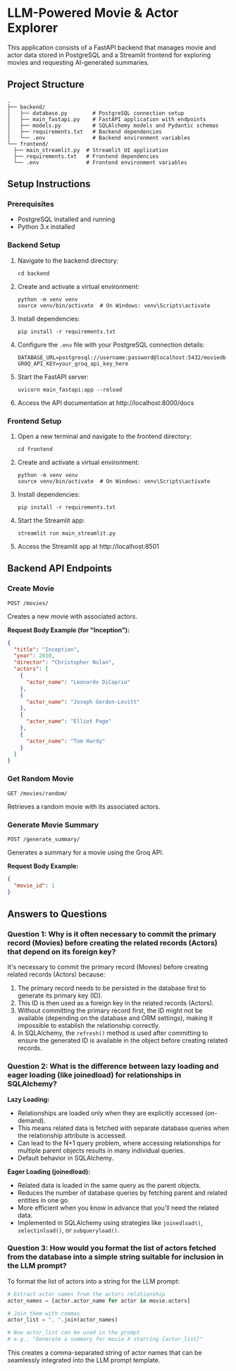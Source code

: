 # LLM-Powered Movie & Actor Explorer

This application consists of a FastAPI backend that manages movie and actor data stored in PostgreSQL and a Streamlit frontend for exploring movies and requesting AI-generated summaries.

## Project Structure

```
.
├── backend/
│   ├── database.py        # PostgreSQL connection setup
│   ├── main_fastapi.py    # FastAPI application with endpoints
│   ├── models.py          # SQLAlchemy models and Pydantic schemas
│   ├── requirements.txt   # Backend dependencies
│   └── .env               # Backend environment variables
└── frontend/
  ├── main_streamlit.py  # Streamlit UI application
  ├── requirements.txt   # Frontend dependencies
  └── .env               # Frontend environment variables
```

## Setup Instructions

### Prerequisites

- PostgreSQL installed and running
- Python 3.x installed

### Backend Setup

1. Navigate to the backend directory:
   ```
   cd backend
   ```

2. Create and activate a virtual environment:
   ```
   python -m venv venv
   source venv/bin/activate  # On Windows: venv\Scripts\activate
   ```

3. Install dependencies:
   ```
   pip install -r requirements.txt
   ```

4. Configure the `.env` file with your PostgreSQL connection details:
   ```
   DATABASE_URL=postgresql://username:password@localhost:5432/moviedb
   GROQ_API_KEY=your_groq_api_key_here
   ```

5. Start the FastAPI server:
   ```
   uvicorn main_fastapi:app --reload
   ```

6. Access the API documentation at http://localhost:8000/docs

### Frontend Setup

1. Open a new terminal and navigate to the frontend directory:
   ```
   cd frontend
   ```

2. Create and activate a virtual environment:
   ```
   python -m venv venv
   source venv/bin/activate  # On Windows: venv\Scripts\activate
   ```

3. Install dependencies:
   ```
   pip install -r requirements.txt
   ```

4. Start the Streamlit app:
   ```
   streamlit run main_streamlit.py
   ```

5. Access the Streamlit app at http://localhost:8501

## Backend API Endpoints

### Create Movie
```
POST /movies/
```
Creates a new movie with associated actors.

**Request Body Example (for "Inception"):**
```json
{
  "title": "Inception",
  "year": 2010,
  "director": "Christopher Nolan",
  "actors": [
    {
      "actor_name": "Leonardo DiCaprio"
    },
    {
      "actor_name": "Joseph Gordon-Levitt"
    },
    {
      "actor_name": "Elliot Page"
    },
    {
      "actor_name": "Tom Hardy"
    }
  ]
}
```

### Get Random Movie
```
GET /movies/random/
```
Retrieves a random movie with its associated actors.

### Generate Movie Summary
```
POST /generate_summary/
```
Generates a summary for a movie using the Groq API.

**Request Body Example:**
```json
{
  "movie_id": 1
}
```

## Answers to Questions

### Question 1: Why is it often necessary to commit the primary record (Movies) before creating the related records (Actors) that depend on its foreign key?

It's necessary to commit the primary record (Movies) before creating related records (Actors) because:

1. The primary record needs to be persisted in the database first to generate its primary key (ID).
2. This ID is then used as a foreign key in the related records (Actors).
3. Without committing the primary record first, the ID might not be available (depending on the database and ORM settings), making it impossible to establish the relationship correctly.
4. In SQLAlchemy, the `refresh()` method is used after committing to ensure the generated ID is available in the object before creating related records.

### Question 2: What is the difference between lazy loading and eager loading (like joinedload) for relationships in SQLAlchemy?

**Lazy Loading:**
- Relationships are loaded only when they are explicitly accessed (on-demand).
- This means related data is fetched with separate database queries when the relationship attribute is accessed.
- Can lead to the N+1 query problem, where accessing relationships for multiple parent objects results in many individual queries.
- Default behavior in SQLAlchemy.

**Eager Loading (joinedload):**
- Related data is loaded in the same query as the parent objects.
- Reduces the number of database queries by fetching parent and related entities in one go.
- More efficient when you know in advance that you'll need the related data.
- Implemented in SQLAlchemy using strategies like `joinedload()`, `selectinload()`, or `subqueryload()`.

### Question 3: How would you format the list of actors fetched from the database into a simple string suitable for inclusion in the LLM prompt?

To format the list of actors into a string for the LLM prompt:

```python
# Extract actor names from the actors relationship
actor_names = [actor.actor_name for actor in movie.actors]

# Join them with commas
actor_list = ", ".join(actor_names)

# Now actor_list can be used in the prompt
# e.g., "Generate a summary for movie X starring {actor_list}"
```

This creates a comma-separated string of actor names that can be seamlessly integrated into the LLM prompt template.
